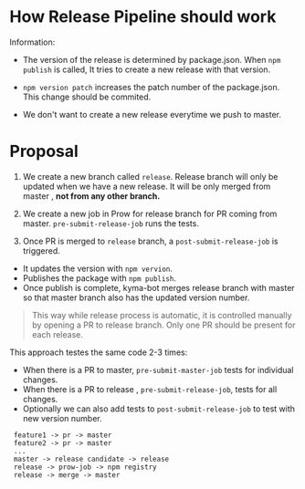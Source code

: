 # How Release Pipeline should work

Information:

- The version of the release is determined by package.json. When `npm publish` is called, It tries to create a new release with that version.

- `npm version patch` increases the patch number of the package.json. This change should be commited.

- We don't want to create a new release everytime we push to master.

# Proposal
1) We create a new branch called `release`. Release branch will only be updated when we have a new release. It will be only merged from master , **not from any other branch.**

2) We create a new job in Prow for release branch for PR coming from master. `pre-submit-release-job` runs the tests.

3) Once PR is merged to `release` branch, a `post-submit-release-job` is triggered. 

- It updates the version with `npm vervion`.
- Publishes the package with `npm publish`.
- Once publish is complete, kyma-bot merges release branch with master so that master branch also has the updated version number.

> This way while release process is automatic, it is controlled manually by opening a PR to release branch. Only one PR should be present for each release.

This approach testes the same code 2-3 times:

 - When there is a PR to master, `pre-submit-master-job` tests for individual changes.
 - When there is a PR to release , `pre-submit-release-job`, tests for all changes.
 - Optionally we can also add tests to `post-submit-release-job` to test with new version number.
```
 feature1 -> pr -> master  
 feature2 -> pr -> master  
 ...  
 master -> release candidate -> release  
 release -> prow-job -> npm registry  
 release -> merge -> master
 ```